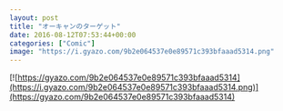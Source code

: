 ```yaml
---
layout: post
title: "オーキャンのターゲット"
date: 2016-08-12T07:53:44+00:00
categories: ["Comic"]
image: "https://i.gyazo.com/9b2e064537e0e89571c393bfaaad5314.png"
---
```


[![https://gyazo.com/9b2e064537e0e89571c393bfaaad5314](https://i.gyazo.com/9b2e064537e0e89571c393bfaaad5314.png)](https://gyazo.com/9b2e064537e0e89571c393bfaaad5314)
